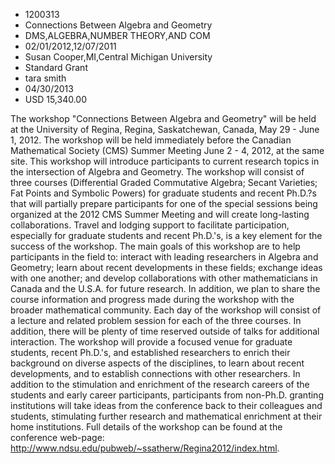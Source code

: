 
* 1200313
* Connections Between Algebra and Geometry
* DMS,ALGEBRA,NUMBER THEORY,AND COM
* 02/01/2012,12/07/2011
* Susan Cooper,MI,Central Michigan University
* Standard Grant
* tara smith
* 04/30/2013
* USD 15,340.00

The workshop "Connections Between Algebra and Geometry" will be held at the
University of Regina, Regina, Saskatchewan, Canada, May 29 - June 1, 2012. The
workshop will be held immediately before the Canadian Mathematical Society (CMS)
Summer Meeting June 2 - 4, 2012, at the same site. This workshop will introduce
participants to current research topics in the intersection of Algebra and
Geometry. The workshop will consist of three courses (Differential Graded
Commutative Algebra; Secant Varieties; Fat Points and Symbolic Powers) for
graduate students and recent Ph.D.?s that will partially prepare participants
for one of the special sessions being organized at the 2012 CMS Summer Meeting
and will create long-lasting collaborations. Travel and lodging support to
facilitate participation, especially for graduate students and recent Ph.D.'s,
is a key element for the success of the workshop. The main goals of this
workshop are to help participants in the field to: interact with leading
researchers in Algebra and Geometry; learn about recent developments in these
fields; exchange ideas with one another; and develop collaborations with other
mathematicians in Canada and the U.S.A. for future research. In addition, we
plan to share the course information and progress made during the workshop with
the broader mathematical community. Each day of the workshop will consist of a
lecture and related problem session for each of the three courses. In addition,
there will be plenty of time reserved outside of talks for additional
interaction. The workshop will provide a focused venue for graduate students,
recent Ph.D.'s, and established researchers to enrich their background on
diverse aspects of the disciplines, to learn about recent developments, and to
establish connections with other researchers. In addition to the stimulation and
enrichment of the research careers of the students and early career
participants, participants from non-Ph.D. granting institutions will take ideas
from the conference back to their colleagues and students, stimulating further
research and mathematical enrichment at their home institutions. Full details of
the workshop can be found at the conference web-page:
http://www.ndsu.edu/pubweb/~ssatherw/Regina2012/index.html.
